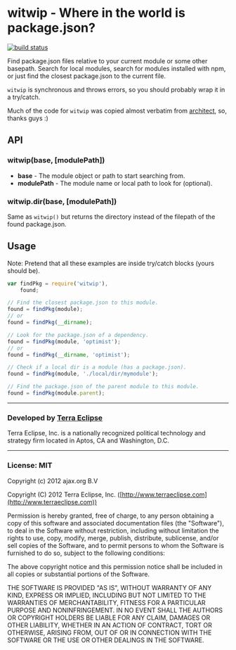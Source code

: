 witwip - Where in the world is package.json?
============================================

[![build status](https://secure.travis-ci.org/cpsubrian/node-witwip.png)](http://travis-ci.org/cpsubrian/node-witwip)

Find package.json files relative to your current module or some other basepath.
Search for local modules, search for modules installed with npm, or just find
the closest package.json to the current file.

`witwip` is synchronous and throws errors, so you should probably wrap it in
a try/catch.

Much of the code for `witwip` was copied almost verbatim from [architect](https://github.com/c9/architect), so, thanks guys :)


API
---

### witwip(base, [modulePath])
- **base** - The module object or path to start searching from.
- **modulePath** - The module name or local path to look for (optional).

### witwip.dir(base, [modulePath])
Same as `witwip()` but returns the directory instead of the filepath of the
found package.json.


Usage
-----

Note: Pretend that all these examples are inside try/catch blocks (yours should be).

```js
var findPkg = require('witwip'),
    found;

// Find the closest package.json to this module.
found = findPkg(module);
// or
found = findPkg(__dirname);

// Look for the package.json of a dependency.
found = findPkg(module, 'optimist');
// or
found = findPkg(__dirname, 'optimist');

// Check if a local dir is a module (has a package.json).
found = findPkg(module, './local/dir/mymodule');

// Find the package.json of the parent module to this module.
found = findPkg(module.parent);
```


- - -

### Developed by [Terra Eclipse](http://www.terraeclipse.com)
Terra Eclipse, Inc. is a nationally recognized political technology and
strategy firm located in Aptos, CA and Washington, D.C.

- - -

### License: MIT
Copyright (c) 2012 ajax.org B.V

Copyright (C) 2012 Terra Eclipse, Inc. ([http://www.terraeclipse.com](http://www.terraeclipse.com))

Permission is hereby granted, free of charge, to any person obtaining a copy
of this software and associated documentation files (the "Software"), to deal
in the Software without restriction, including without limitation the rights
to use, copy, modify, merge, publish, distribute, sublicense, and/or sell
copies of the Software, and to permit persons to whom the Software is furnished
to do so, subject to the following conditions:

The above copyright notice and this permission notice shall be included in
all copies or substantial portions of the Software.

THE SOFTWARE IS PROVIDED "AS IS", WITHOUT WARRANTY OF ANY KIND, EXPRESS OR
IMPLIED, INCLUDING BUT NOT LIMITED TO THE WARRANTIES OF MERCHANTABILITY,
FITNESS FOR A PARTICULAR PURPOSE AND NONINFRINGEMENT. IN NO EVENT SHALL THE
AUTHORS OR COPYRIGHT HOLDERS BE LIABLE FOR ANY CLAIM, DAMAGES OR OTHER
LIABILITY, WHETHER IN AN ACTION OF CONTRACT, TORT OR OTHERWISE, ARISING FROM,
OUT OF OR IN CONNECTION WITH THE SOFTWARE OR THE USE OR OTHER DEALINGS IN THE
SOFTWARE.
